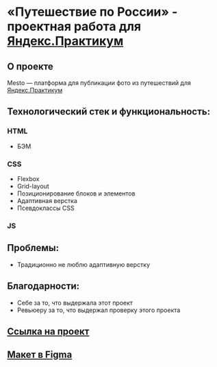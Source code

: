 # «Путешествие по России» - проектная работа для [Яндекс.Практикум](https://practicum.yandex.ru/)

## О проекте
Mesto — платформа для публикации фото из путешествий для [Яндекс.Практикум](https://practicum.yandex.ru/)

## Технологический стек и функциональность:

### HTML
* БЭМ
### CSS
* Flexbox
* Grid-layout
* Позиционирование блоков и элементов
* Адаптивная верстка
* Псевдоклассы CSS
### JS

## Проблемы:
* Традиционно не люблю адаптивную верстку

## Благодарности:
* Себе за то, что выдержала этот проект
* Ревьюеру за то, что выдержал проверку этого проекта

## [Ссылка на проект](https://zaytskaterina.github.io/russian-travel/)

## [Макет в Figma](https://www.figma.com/file/nl4N5xYzwrkLFa2l7L3LLD/JavaScript.-Sprint-4-(Copy)?node-id=28212%3A269&t=PWURFuGKTjDi9vCd-1)
